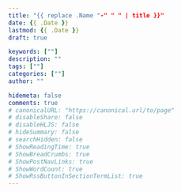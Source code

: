 ```yaml
---
title: "{{ replace .Name "-" " " | title }}"
date: {{ .Date }} 
lastmod: {{ .Date }} 
draft: true

keywords: [""]
description: ""
tags: [""]
categories: [""]
author: ""

hidemeta: false
comments: true
# canonicalURL: "https://canonical.url/to/page"
# disableShare: false
# disableHLJS: false
# hideSummary: false
# searchHidden: false
# ShowReadingTime: true
# ShowBreadCrumbs: true
# ShowPostNavLinks: true
# ShowWordCount: true
# ShowRssButtonInSectionTermList: true
---
```


<!--more-->